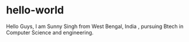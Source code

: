 # hello-world
Hello Guys,
I am Sunny Singh from West Bengal, India , pursuing Btech in Computer Science and engineering.
